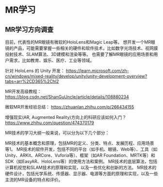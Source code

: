 # MR学习

## MR学习方向调查

目前，代表性的MR眼镜有微软的HoloLens和Magic Leap等。
想开发一个MR眼镜的产品，可能需要掌握一些相关的硬件和软件技术，比如数字光场技术、视网膜投射技术、SLAM算法、3D建模和渲染等等。
也需要了解MR眼镜的应用场景和用户需求，比如教育、娱乐、医疗、工业等领域。

针对 HoloLens 的 Unity 开发：
https://learn.microsoft.com/zh-cn/windows/mixed-reality/develop/unity/unity-development-overview?tabs=arr%2CD365%2Chl2

MR开发高级教程：
https://blog.csdn.net/ShanGuUncle/article/details/108880234

微软MR开发经验总结：
https://zhuanlan.zhihu.com/p/266434155

增强现实(AR, Augmented Reality)方向上的科研应该如何入门？
https://www.zhihu.com/question/474370179


MR技术的学习大纲一般来说，可以分为以下几个部分：

MR技术的基本概念和原理，包括MR的定义、分类、特点、发展历程、应用场景等1。
MR技术的软件开发，包括不同的平台（如手机、眼镜、Web等）、工具（如Unity、ARKit、ARCore、Vuforia等）、框架（如AR Foundation、MRTK等）和SDK（如EasyAR、HoloLens等）的使用方法和案例。
MR技术的底层算法，包括计算机视觉和SLAM技术的原理和实现，以及一些优化和创新的方法。
MR技术的硬件设计，包括光学系统、传感器、显示器、电源等方面的原理和实现，以及一些主流的MR设备的特点和评价。
